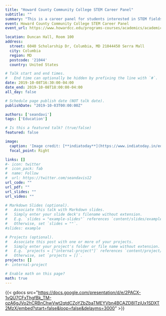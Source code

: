 ```yaml
---
title: "Howard County Community College STEM Career Panel"
subtitle: ""
summary: "This is a career panel for students interested in STEM fields. "
event: Howard County Community College STEM Career Panel
event_url: https://www.howardcc.edu/programs-courses/academics/academic-divisions/science-engineering-technology/

location: Duncan Hall, Room 100
address:
  street: 6040 Scholarship Dr, Columbia, MD 21044450 Serra Mall
  city: Columbia
  region: MD
  postcode: '21044'
  country: United States

# Talk start and end times.
#   End time can optionally be hidden by prefixing the line with `#`.
date: 2019-10-08T16:30:00-04:00
date_end: 2019-10-08T18:00:00-04:00
all_day: false

# Schedule page publish date (NOT talk date).
publishDate: "2019-10-03T00:00:00Z"

authors: ['seandavi']
tags: ['Education']

# Is this a featured talk? (true/false)
featured: false

image:
  caption: 'Image credit: [**indiatoday**](https://www.indiatoday.in/education-today/news/story/stem-careers-in-india-continue-to-experience-gender-gap-survey-1589315-2019-08-21)'
  focal_point: Right

links: []
#- icon: twitter
#  icon_pack: fab
#  name: Follow
#  url: https://twitter.com/seandavis12
url_code: ""
url_pdf: ""
url_slides: ""
url_video: ""

# Markdown Slides (optional).
#   Associate this talk with Markdown slides.
#   Simply enter your slide deck's filename without extension.
#   E.g. `slides = "example-slides"` references `content/slides/example-slides.md`.
#   Otherwise, set `slides = ""`.
#slides: example

# Projects (optional).
#   Associate this post with one or more of your projects.
#   Simply enter your project's folder or file name without extension.
#   E.g. `projects = ["internal-project"]` references `content/project/deep-learning/index.md`.
#   Otherwise, set `projects = []`.
projects: []
#- internal-project

# Enable math on this page?
math: true
---
```


{{< gdocs src="https://docs.google.com/presentation/d/e/2PACX-1vQU7CFxThgfBk_TM-ozA6gJVo2hCRBnChwVwt2qtdCZoYZbZbaTMEYVbn4BCAZD8lTzjUx1SDXT2MzX/embed?start=false&loop=false&delayms=3000" >}}